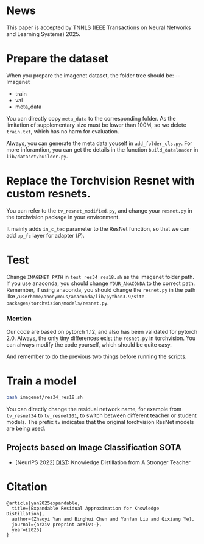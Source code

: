 # News
This paper is accepted by TNNLS (IEEE Transactions on Neural Networks and Learning Systems) 2025.


# Prepare the dataset
When you prepare the imagenet dataset, the folder tree should be:
-- Imagenet
  - train
  - val
  - meta_data

You can directly copy `meta_data` to the corresponding folder.
As the limitation of supplementary size must be lower than 100M, so we delete `train.txt`, which has no harm for evaluation.

Always, you can generate the meta data youself in `add_folder_cls.py`.
For more inforamtion, you can get the details in the function `build_dataloader` in `lib/dataset/builder.py`.

# Replace the Torchvision Resnet with custom resnets.
You can refer to the `tv_resnet_modified.py`, and change your `resnet.py` in the torchvision package in your environment.

It mainly adds `in_c_tec` parameter to the ResNet function, so that we can add `up_fc` layer for adapter ($P$).

# Test
Change `IMAGENET_PATH` in `test_res34_res18.sh` as the imagenet folder path.
If you use anaconda, you should change `YOUR_ANACONDA` to the correct path.
Remember, if using anaconda, you should change the `resnet.py` in the path like `/userhome/anonymous/anaconda/lib/python3.9/site-packages/torchvision/models/resnet.py`.

### Mention
Our code are based on pytorch 1.12, and also has been validated for pytorch 2.0.
Always, the only tiny differences exist the `resnet.py` in torchvision. You can always modify the code yourself, which should be quite easy.

And remember to do the previous two things before running the scripts.

# Train a model 
```bash
bash imagenet/res34_res18.sh
```
You can directly change the residual network name, for example from `tv_resnet34` to `tv_resnet101`, to switch between different teacher or student models. The prefix `tv` indicates that the original torchvision ResNet models are being used.

## Projects based on Image Classification SOTA
* [NeurIPS 2022] [DIST](https://github.com/hunto/DIST_KD): Knowledge Distillation from A Stronger Teacher


# Citation
```cite
@article{yan2025expandable,
  title={Expandable Residual Approximation for Knowledge Distillation},
  author={Zhaoyi Yan and Binghui Chen and Yunfan Liu and Qixiang Ye},
  journal={arXiv preprint arXiv:-},
  year={2025}
}
```